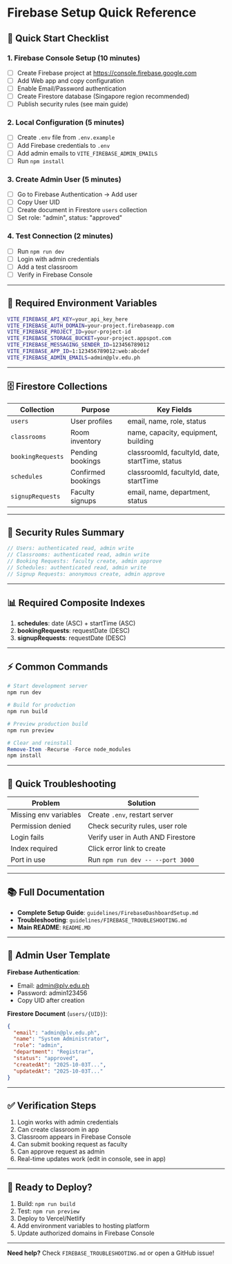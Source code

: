 # Firebase Setup Quick Reference

## 🚀 Quick Start Checklist

### 1. Firebase Console Setup (10 minutes)
- [ ] Create Firebase project at https://console.firebase.google.com
- [ ] Add Web app and copy configuration
- [ ] Enable Email/Password authentication
- [ ] Create Firestore database (Singapore region recommended)
- [ ] Publish security rules (see main guide)

### 2. Local Configuration (5 minutes)
- [ ] Create `.env` file from `.env.example`
- [ ] Add Firebase credentials to `.env`
- [ ] Add admin emails to `VITE_FIREBASE_ADMIN_EMAILS`
- [ ] Run `npm install`

### 3. Create Admin User (5 minutes)
- [ ] Go to Firebase Authentication → Add user
- [ ] Copy User UID
- [ ] Create document in Firestore `users` collection
- [ ] Set role: "admin", status: "approved"

### 4. Test Connection (2 minutes)
- [ ] Run `npm run dev`
- [ ] Login with admin credentials
- [ ] Add a test classroom
- [ ] Verify in Firebase Console

---

## 📝 Required Environment Variables

```bash
VITE_FIREBASE_API_KEY=your_api_key_here
VITE_FIREBASE_AUTH_DOMAIN=your-project.firebaseapp.com
VITE_FIREBASE_PROJECT_ID=your-project-id
VITE_FIREBASE_STORAGE_BUCKET=your-project.appspot.com
VITE_FIREBASE_MESSAGING_SENDER_ID=123456789012
VITE_FIREBASE_APP_ID=1:123456789012:web:abcdef
VITE_FIREBASE_ADMIN_EMAILS=admin@plv.edu.ph
```

---

## 🗄️ Firestore Collections

| Collection | Purpose | Key Fields |
|------------|---------|------------|
| `users` | User profiles | email, name, role, status |
| `classrooms` | Room inventory | name, capacity, equipment, building |
| `bookingRequests` | Pending bookings | classroomId, facultyId, date, startTime, status |
| `schedules` | Confirmed bookings | classroomId, facultyId, date, startTime |
| `signupRequests` | Faculty signups | email, name, department, status |

---

## 🔐 Security Rules Summary

```javascript
// Users: authenticated read, admin write
// Classrooms: authenticated read, admin write
// Booking Requests: faculty create, admin approve
// Schedules: authenticated read, admin write
// Signup Requests: anonymous create, admin approve
```

---

## 📊 Required Composite Indexes

1. **schedules**: date (ASC) + startTime (ASC)
2. **bookingRequests**: requestDate (DESC)
3. **signupRequests**: requestDate (DESC)

---

## ⚡ Common Commands

```powershell
# Start development server
npm run dev

# Build for production
npm run build

# Preview production build
npm run preview

# Clear and reinstall
Remove-Item -Recurse -Force node_modules
npm install
```

---

## 🐛 Quick Troubleshooting

| Problem | Solution |
|---------|----------|
| Missing env variables | Create `.env`, restart server |
| Permission denied | Check security rules, user role |
| Login fails | Verify user in Auth AND Firestore |
| Index required | Click error link to create |
| Port in use | Run `npm run dev -- --port 3000` |

---

## 📚 Full Documentation

- **Complete Setup Guide**: `guidelines/FirebaseDashboardSetup.md`
- **Troubleshooting**: `guidelines/FIREBASE_TROUBLESHOOTING.md`
- **Main README**: `README.MD`

---

## 🎯 Admin User Template

**Firebase Authentication**:
- Email: admin@plv.edu.ph
- Password: admin123456
- Copy UID after creation

**Firestore Document** (`users/{UID}`):
```json
{
  "email": "admin@plv.edu.ph",
  "name": "System Administrator",
  "role": "admin",
  "department": "Registrar",
  "status": "approved",
  "createdAt": "2025-10-03T...",
  "updatedAt": "2025-10-03T..."
}
```

---

## ✅ Verification Steps

1. Login works with admin credentials
2. Can create classroom in app
3. Classroom appears in Firebase Console
4. Can submit booking request as faculty
5. Can approve request as admin
6. Real-time updates work (edit in console, see in app)

---

## 🚀 Ready to Deploy?

1. Build: `npm run build`
2. Test: `npm run preview`
3. Deploy to Vercel/Netlify
4. Add environment variables to hosting platform
5. Update authorized domains in Firebase Console

---

**Need help?** Check `FIREBASE_TROUBLESHOOTING.md` or open a GitHub issue!
